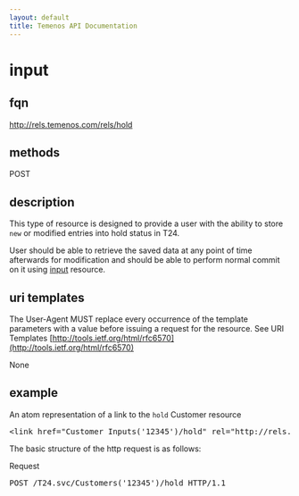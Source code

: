 ```yaml
---
layout: default
title: Temenos API Documentation
---
```


# input

## fqn
http://rels.temenos.com/rels/hold

## methods
POST

## description
This type of resource is designed to provide a user with the ability to store `new` or modified entries into hold status in T24.

User should be able to retrieve the saved data at any point of time afterwards for modification and should be able to perform normal commit on it using [input](../input) resource. 


## uri templates
The User-Agent MUST replace every occurrence of the template parameters with a value before issuing a request for the resource.  See URI Templates [http://tools.ietf.org/html/rfc6570](http://tools.ietf.org/html/rfc6570)

None


## example
An atom representation of a link to the `hold` Customer resource
<pre>
&lt;link href="Customer_Inputs('12345')/hold" rel="http://rels.temenos.com/rels/hold" type="application/atom+xml;type=entry" title="hold record" hreflang="en" length="0" /&gt;
</pre>

The basic structure of the http request is as follows:

Request
<pre>
POST /T24.svc/Customers('12345')/hold HTTP/1.1
</pre>